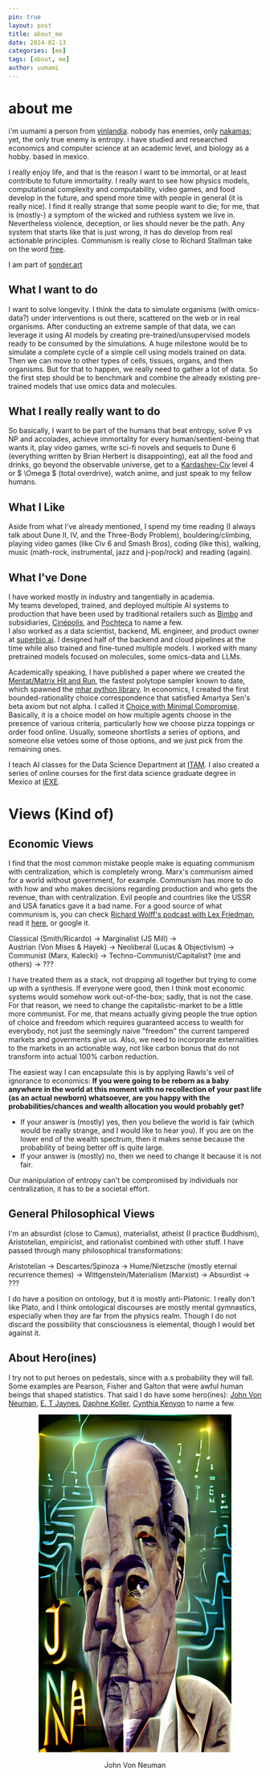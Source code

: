 ```yaml
---
pin: true
layout: post
title: about_me
date: 2024-02-13
categories: [me]
tags: [about, me]
author: uumami
---
```


# about me

i'm uumami a person from [vinlandia](<https://en.wikipedia.org/wiki/Vinland_Saga_(manga)>). nobody has enemies, only [nakamas](https://onepiece.fandom.com/wiki/Talk:Nakama); yet, the only true enemy is entropy. i have studied and researched economics and computer science at an academic level, and biology as a hobby. based in mexico.

I really enjoy life, and that is the reason I want to be immortal, or at least contribute to future immortality. I really want to see how physics models, computational complexity and computability, video games, and food develop in the future, and spend more time with people in general (it is really nice). I find it really strange that some people want to die; for me, that is (mostly-) a symptom of the wicked and ruthless system we live in. Nevertheless violence, deception, or lies should never be the path. Any system that starts like that is just wrong, it has do develop from real actionable principles. Communism is really close to Richard Stallman take on the word [free](https://openedreader.org/openedreader/what-is-free-software).

I am part of [sonder.art](https://github.com/sonder-art)

## What I want to do

I want to solve longevity. I think the data to simulate organisms (with omics-data?) under interventions is out there, scattered on the web or in real organisms. After conducting an extreme sample of that data, we can leverage it using AI models by creating pre-trained/unsupervised models ready to be consumed by the simulations. A huge milestone would be to simulate a complete cycle of a simple cell using models trained on data. Then we can move to other types of cells, tissues, organs, and then organisms. But for that to happen, we really need to gather a lot of data. So the first step should be to benchmark and combine the already existing pre-trained models that use omics data and molecules.

## What I really really want to do

So basically, I want to be part of the humans that beat entropy, solve P vs NP and accolades, achieve immortality for every human/sentient-being that wants it, play video games, write sci-fi novels and sequels to Dune 6 (everything written by Brian Herbert is disappointing), eat all the food and drinks, go beyond the observable universe, get to a [Kardashev-Civ](https://en.wikipedia.org/wiki/Kardashev_scale) level 4 or $ \Omega $ (total overdrive), watch anime, and just speak to my fellow humans.

## What I Like

Aside from what I've already mentioned, I spend my time reading (I always talk about Dune II, IV, and the Three-Body Problem), bouldering/climbing, playing video games (like Civ 6 and Smash Bros), coding (like this), walking, music (math-rock, instrumental, jazz and j-pop/rock) and reading (again).

## What I've Done

I have worked mostly in industry and tangentially in academia.  
My teams developed, trained, and deployed multiple AI systems to production that have been used by traditional retailers such as [Bimbo](https://en.wikipedia.org/wiki/Grupo_Bimbo) and subsidiaries, [Cinépolis](https://en.wikipedia.org/wiki/Cin%C3%A9polis), and [Pochteca](https://english.pochteca.net/) to name a few.  
I also worked as a data scientist, backend, ML engineer, and product owner at [superbio.ai](https://www.superbio.ai/). I designed half of the backend and cloud pipelines at the time while also trained and fine-tuned multiple models. I worked with many pretrained models focused on molecules, some omics-data and LLMs.

Academically speaking, I have published a paper where we created the [Mentat/Matrix Hit and Run](https://link.springer.com/article/10.1007/s00180-023-01411-y), the fastest polytope sampler known to date, which spawned the [mhar python library](https://github.com/uumami/mhar). In economics, I created the first bounded-rationality choice correspondence that satisfied Amartya Sen's beta axiom but not alpha. I called it [Choice with Minimal Compromise](https://arxiv.org/abs/2010.08771). Basically, it is a choice model on how multiple agents choose in the presence of various criteria, particularly how we choose pizza toppings or order food online. Usually, someone shortlists a series of options, and someone else vetoes some of those options, and we just pick from the remaining ones.

I teach AI classes for the Data Science Department at [ITAM](https://en.wikipedia.org/wiki/Instituto_Tecnol%C3%B3gico_Aut%C3%B3nomo_de_M%C3%A9xico). I also created a series of online courses for the first data science graduate degree in Mexico at [IEXE](https://www-iexe-edu-mx.translate.goog/?_x_tr_sl=es&_x_tr_tl=en&_x_tr_hl=en&_x_tr_pto=sc).

# Views (Kind of)

## Economic Views

I find that the most common mistake people make is equating communism with centralization, which is completely wrong. Marx's communism aimed for a world without government, for example. Communism has more to do with how and who makes decisions regarding production and who gets the revenue, than with centralization. Evil people and countries like the USSR and USA fanatics gave it a bad name. For a good source of what communism is, you can check [Richard Wolff's podcast with Lex Friedman](https://www.youtube.com/watch?v=o0Bi-q89j5Y), read it [here](https://www.democracyatwork.info/eu_what_is_communism), or google it.

Classical (Smith/Ricardo) -> Marginalist (JS Mill) ->  
Austrian (Von Mises & Hayek) -> Neoliberal (Lucas & Objectivism) ->  
Communist (Marx, Kalecki) -> Techno-Communist/Capitalist? (me and others) -> ???

I have treated them as a stack, not dropping all together but trying to come up with a synthesis. If everyone were good, then I think most economic systems would somehow work out-of-the-box; sadly, that is not the case. For that reason, we need to change the capitalistic-market to be a little more communist. For me, that means actually giving people the true option of choice and freedom which requires guaranteed access to wealth for everybody, not just the seemingly naive "freedom" the current tampered markets and goverments give us. Also, we need to incorporate externalities to the markets in an actionable way, not like carbon bonus that do not transform into actual 100% carbon reduction.

The easiest way I can encapsulate this is by applying Rawls's veil of ignorance to economics: **If you were going to be reborn as a baby anywhere in the world at this moment with no recollection of your past life (as an actual newborn) whatsoever, are you happy with the probabilities/chances and wealth allocation you would probably get?**

- If your answer is (mostly) yes, then you believe the world is fair (which would be really strange, and I would like to hear you). If you are on the lower end of the wealth spectrum, then it makes sense because the probability of being better off is quite large.
- If your answer is (mostly) no, then we need to change it because it is not fair.

Our manipulation of entropy can't be compromised by individuals nor centralization, it has to be a societal effort.

## General Philosophical Views

I'm an absurdist (close to Camus), materialist, atheist (I practice Buddhism), Aristotelian, empiricist, and rationalist combined with other stuff. I have passed through many philosophical transformations:

Aristotelian -> Descartes/Spinoza -> Hume/Nietzsche (mostly eternal recurrence themes) -> Wittgenstein/Materialism (Marxist) -> Absurdist -> ???

I do have a position on ontology, but it is mostly anti-Platonic. I really don't like Plato, and I think ontological discourses are mostly mental gymnastics, especially when they are far from the physics realm. Though I do not discard the possibility that consciousness is elemental, though I would bet against it.

## About Hero(ines)

I try not to put heroes on pedestals, since with a.s probability they will fall. Some examples are Pearson, Fisher and Galton that were awful human beings that shaped statistics. That said I do have some hero(ines): [John Von Neuman](https://en.wikipedia.org/wiki/John_von_Neumann), [E. T Jaynes](https://en.wikipedia.org/wiki/Edwin_Thompson_Jaynes), [Daphne Koller](https://en.wikipedia.org/wiki/Daphne_Koller), [Cynthia Kenyon](https://en.wikipedia.org/wiki/Cynthia_Kenyon) to name a few.

<div align="center">
  <img src="assets/img/art/jvn.png" alt="Tribute to John Von Neuman"/>
  <p>John Von Neuman</p>
</div>
